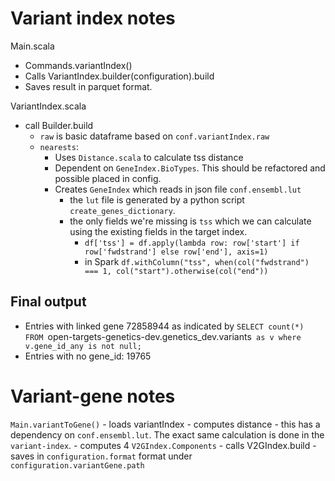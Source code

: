 # Variant index notes

Main.scala
- Commands.variantIndex()
- Calls VariantIndex.builder(configuration).build
- Saves result in parquet format.

VariantIndex.scala
- call Builder.build
    - `raw` is basic dataframe based on `conf.variantIndex.raw`
    - `nearests`:
        - Uses `Distance.scala` to calculate tss distance
        - Dependent on `GeneIndex.BioTypes`. This should be refactored and possible placed in config.
        - Creates `GeneIndex` which reads in json file `conf.ensembl.lut`
            - the `lut` file is generated by a python script `create_genes_dictionary`.
            - the only fields we're missing is `tss` which we can calculate using the existing fields in the target 
              index.
                - `df['tss'] = df.apply(lambda row: row['start'] if row['fwdstrand'] else row['end'], axis=1)`
                - in Spark `df.withColumn("tss", when(col("fwdstrand") === 1, col("start").otherwise(col("end"))`

## Final output

- Entries with linked gene 72858944 as indicated by `SELECT count(*) FROM `open-targets-genetics-dev.genetics_dev.variants` as v where v.gene_id_any is not null;`
- Entries with no gene_id: 19765

# Variant-gene notes

`Main.variantToGene()`
    - loads variantIndex
    - computes distance
        - this has a dependency on `conf.ensembl.lut`. The exact same calculation is done in the `variant-index`.
    - computes 4 `V2GIndex.Components`
    - calls V2GIndex.build
    - saves in `configuration.format` format under `configuration.variantGene.path`

